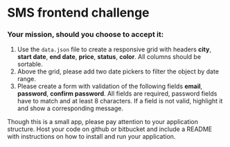 # SMS frontend challenge

### Your mission, should you choose to accept it:

1. Use the `data.json` file to create a responsive grid with headers
**city**, **start date**, **end date**, **price**, **status**, **color**.
All columns should be sortable.  
2. Above the grid, please add two date pickers to filter the object by date
range.
3. Please create a form with validation of the following fields **email**,
**password**, **confirm password**. All fields are required, password fields
have to match and at least 8 characters. If a field is not valid, highlight it
and show a corresponding message.

Though this is a small app, please pay attention to your application structure.
Host your code on github or bitbucket and include a README with instructions on
how to install and run your application.
